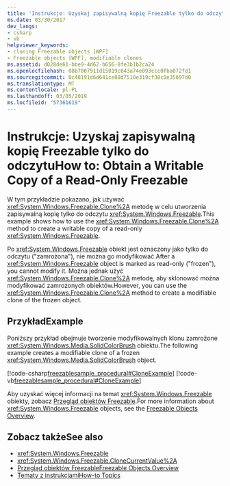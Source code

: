 ```yaml
---
title: 'Instrukcje: Uzyskaj zapisywalną kopię Freezable tylko do odczytu'
ms.date: 03/30/2017
dev_langs:
- csharp
- vb
helpviewer_keywords:
- cloning Freezable objects [WPF]
- Freezable objects [WPF], modifiable clones
ms.assetid: d028de61-bbe9-4d62-b656-8fe3b1b2ca24
ms.openlocfilehash: 08b7007911d15019c043a74e093ccc0fba072fd1
ms.sourcegitcommit: 0c48191d6d641ce88d7510e319cf38c0e35697d0
ms.translationtype: MT
ms.contentlocale: pl-PL
ms.lasthandoff: 03/05/2019
ms.locfileid: "57361619"
---
```

# <a name="how-to-obtain-a-writable-copy-of-a-read-only-freezable"></a><span data-ttu-id="14620-102">Instrukcje: Uzyskaj zapisywalną kopię Freezable tylko do odczytu</span><span class="sxs-lookup"><span data-stu-id="14620-102">How to: Obtain a Writable Copy of a Read-Only Freezable</span></span>
<span data-ttu-id="14620-103">W tym przykładzie pokazano, jak używać <xref:System.Windows.Freezable.Clone%2A> metodę w celu utworzenia zapisywalną kopię tylko do odczytu <xref:System.Windows.Freezable>.</span><span class="sxs-lookup"><span data-stu-id="14620-103">This example shows how to use the <xref:System.Windows.Freezable.Clone%2A> method to create a writable copy of a read-only <xref:System.Windows.Freezable>.</span></span>  
  
 <span data-ttu-id="14620-104">Po <xref:System.Windows.Freezable> obiekt jest oznaczony jako tylko do odczytu ("zamrożona"), nie można go modyfikować.</span><span class="sxs-lookup"><span data-stu-id="14620-104">After a <xref:System.Windows.Freezable> object is marked as read-only ("frozen"), you cannot modify it.</span></span> <span data-ttu-id="14620-105">Można jednak użyć <xref:System.Windows.Freezable.Clone%2A> metodę, aby sklonować można modyfikować zamrożonych obiektów.</span><span class="sxs-lookup"><span data-stu-id="14620-105">However, you can use the <xref:System.Windows.Freezable.Clone%2A> method to create a modifiable clone of the frozen object.</span></span>  
  
## <a name="example"></a><span data-ttu-id="14620-106">Przykład</span><span class="sxs-lookup"><span data-stu-id="14620-106">Example</span></span>  
 <span data-ttu-id="14620-107">Poniższy przykład obejmuje tworzenie modyfikowalnych klonu zamrożone <xref:System.Windows.Media.SolidColorBrush> obiektu.</span><span class="sxs-lookup"><span data-stu-id="14620-107">The following example creates a modifiable clone of a frozen <xref:System.Windows.Media.SolidColorBrush> object.</span></span>  
  
 [!code-csharp[freezablesample_procedural#CloneExample](~/samples/snippets/csharp/VS_Snippets_Wpf/freezablesample_procedural/CSharp/freezablesample.cs#cloneexample)]
 [!code-vb[freezablesample_procedural#CloneExample](~/samples/snippets/visualbasic/VS_Snippets_Wpf/freezablesample_procedural/visualbasic/freezablesample.vb#cloneexample)]  
  
 <span data-ttu-id="14620-108">Aby uzyskać więcej informacji na temat <xref:System.Windows.Freezable> obiekty, zobacz [Przegląd obiektów Freezable](freezable-objects-overview.md).</span><span class="sxs-lookup"><span data-stu-id="14620-108">For more information about <xref:System.Windows.Freezable> objects, see the [Freezable Objects Overview](freezable-objects-overview.md).</span></span>  
  
## <a name="see-also"></a><span data-ttu-id="14620-109">Zobacz także</span><span class="sxs-lookup"><span data-stu-id="14620-109">See also</span></span>
- <xref:System.Windows.Freezable>
- <xref:System.Windows.Freezable.CloneCurrentValue%2A>
- [<span data-ttu-id="14620-110">Przegląd obiektów Freezable</span><span class="sxs-lookup"><span data-stu-id="14620-110">Freezable Objects Overview</span></span>](freezable-objects-overview.md)
- [<span data-ttu-id="14620-111">Tematy z instrukcjami</span><span class="sxs-lookup"><span data-stu-id="14620-111">How-to Topics</span></span>](base-elements-how-to-topics.md)
